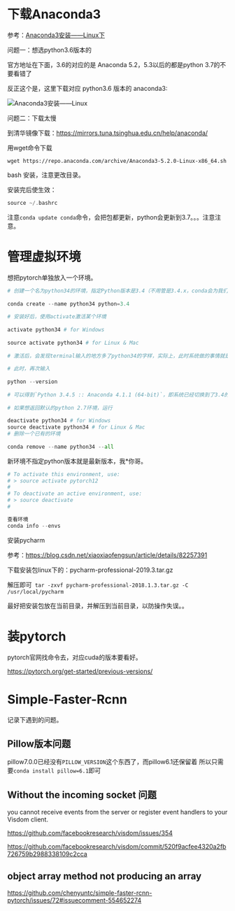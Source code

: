 # 下载Anaconda3

参考：[Anaconda3安装——Linux下](http://www.lwqgj.cn/586.html)

问题一：想选python3.6版本的

官方地址在下面，3.6的对应的是 Anaconda 5.2，5.3以后的都是python 3.7的不要看错了

反正这个是，这里下载对应 python3.6 版本的 anaconda3:

![Anaconda3安装——Linux](C:\ZZZ\notes\assert\2019-02-13_105530.png)

问题二：下载太慢

到清华镜像下载：https://mirrors.tuna.tsinghua.edu.cn/help/anaconda/

用wget命令下载

```
wget https://repo.anaconda.com/archive/Anaconda3-5.2.0-Linux-x86_64.sh 
```

bash 安装，注意更改目录。

安装完后使生效：

```c++
source ~/.bashrc
```



注意`conda update conda`命令，会把包都更新，python会更新到3.7。。。注意注意。

# 管理虚拟环境

想把pytorch单独放入一个环境。

```python
# 创建一个名为python34的环境，指定Python版本是3.4（不用管是3.4.x，conda会为我们自动寻找3.4.x中的最新版本）
 
conda create --name python34 python=3.4
 
# 安装好后，使用activate激活某个环境
 
activate python34 # for Windows
 
source activate python34 # for Linux & Mac
 
# 激活后，会发现terminal输入的地方多了python34的字样，实际上，此时系统做的事情就是把默认2.7环境从PATH中去除，再把3.4对应的命令加入PATH
 
# 此时，再次输入
 
python --version
 
# 可以得到`Python 3.4.5 :: Anaconda 4.1.1 (64-bit)`，即系统已经切换到了3.4的环境
 
# 如果想返回默认的python 2.7环境，运行
 
deactivate python34 # for Windows
source deactivate python34 # for Linux & Mac
# 删除一个已有的环境
 
conda remove --name python34 --all
```



新环境不指定python版本就是最新版本，我\*你哥。

```python
# To activate this environment, use:
# > source activate pytorch12
#
# To deactivate an active environment, use:
# > source deactivate
#

查看环境
conda info --envs
```



安装pycharm

参考：https://blog.csdn.net/xiaoxiaofengsun/article/details/82257391

下载安装包linux下的：pycharm-professional-2019.3.tar.gz

解压即可` tar -zxvf pycharm-professional-2018.1.3.tar.gz -C /usr/local/pycharm`

最好把安装包放在当前目录，并解压到当前目录，以防操作失误。。

# 装pytorch

pytorch官网找命令去，对应cuda的版本要看好。

https://pytorch.org/get-started/previous-versions/

# Simple-Faster-Rcnn

记录下遇到的问题。

## Pillow版本问题

pillow7.0.0已经没有`PILLOW_VERSION`这个东西了，而pillow6.1还保留着
所以只需要`conda install pillow=6.1`即可



## Without the incoming socket 问题

you cannot receive events from the server or register event handlers to your Visdom client.

https://github.com/facebookresearch/visdom/issues/354

https://github.com/facebookresearch/visdom/commit/520f9acfee4320a2fb726759b2988338109c2cca



## object __array__ method not producing an array

https://github.com/chenyuntc/simple-faster-rcnn-pytorch/issues/72#issuecomment-554652274